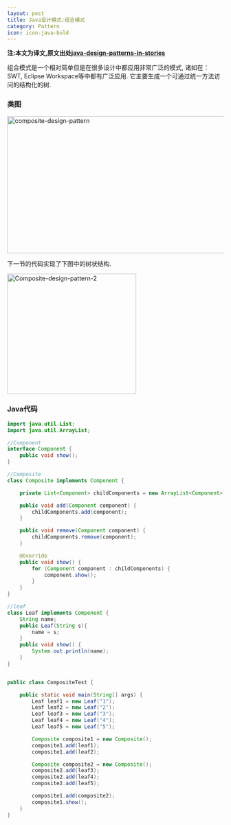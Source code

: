 ```yaml
---
layout: post
title: Java设计模式:组合模式
category: Pattern
icon: icon-java-bold
---
```


**注:本文为译文,原文出处[java-design-patterns-in-stories](http://www.programcreek.com/java-design-patterns-in-stories/)**

组合模式是一个相对简单但是在很多设计中都应用非常广泛的模式, 诸如在：SWT, Eclipse Workspace等中都有广泛应用. 它主要生成一个可通过统一方法访问的结构化的树.



### **类图**

<img width="519" height="319" class="alignleft size-full wp-image-7774" alt="composite-design-pattern" src="http://www.programcreek.com/wp-content/uploads/2013/02/composite-design-pattern.png">

下一节的代码实现了下图中的树状结构.

<img width="300" height="280" class="alignleft size-full wp-image-7775" alt="Composite-design-pattern-2" src="http://www.programcreek.com/wp-content/uploads/2013/02/Composite-design-pattern-2.png">

### **Java代码**

``` java
import java.util.List;
import java.util.ArrayList;

//Component
interface Component {
    public void show();
}

//Composite
class Composite implements Component {

    private List<Component> childComponents = new ArrayList<Component>();

    public void add(Component component) {
        childComponents.add(component);
    }

    public void remove(Component component) {
        childComponents.remove(component);
    }

    @Override
    public void show() {
        for (Component component : childComponents) {
            component.show();
        }
    }
}

//leaf
class Leaf implements Component {
    String name;
    public Leaf(String s){
        name = s;
    }
    public void show() {
        System.out.println(name);
    }
}


public class CompositeTest {

    public static void main(String[] args) {
        Leaf leaf1 = new Leaf("1");
        Leaf leaf2 = new Leaf("2");
        Leaf leaf3 = new Leaf("3");
        Leaf leaf4 = new Leaf("4");
        Leaf leaf5 = new Leaf("5");

        Composite composite1 = new Composite();
        composite1.add(leaf1);
        composite1.add(leaf2);

        Composite composite2 = new Composite();
        composite2.add(leaf3);
        composite2.add(leaf4);
        composite2.add(leaf5);

        composite1.add(composite2);
        composite1.show();
    }
}
```
